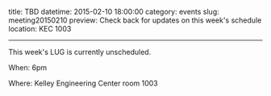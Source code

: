 title: TBD
datetime: 2015-02-10 18:00:00
category: events
slug: meeting20150210
preview: Check back for updates on this week's schedule
location: KEC 1003

---

This week's LUG is currently unscheduled.

When: 6pm

Where: Kelley Engineering Center room 1003

